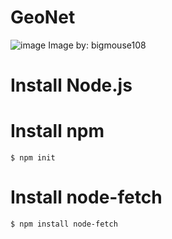 # GeoNet

![image](https://user-images.githubusercontent.com/66270571/151686488-eb761ac4-a301-421a-a0a5-a3807a890f3d.png)
Image by: bigmouse108


# Install Node.js

# Install npm
```
$ npm init
```

# Install node-fetch
```
$ npm install node-fetch
```
